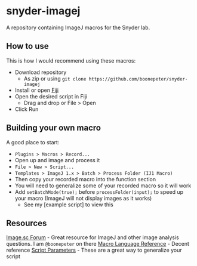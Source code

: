 # snyder-imagej
A repository containing ImageJ macros for the Snyder lab.


## How to use
This is how I would recommend using these macros:
- Download repository 
  - As zip or using `git clone https://github.com/boonepeter/snyder-imagej`
- Install or open [Fiji](https://imagej.net/Fiji/Downloads)
- Open the desired script in Fiji
  - Drag and drop or File > Open
- Click Run


## Building your own macro
A good place to start:
- `Plugins > Macros > Record...`
- Open up and image and process it
- `File > New > Script...`
- `Templates > ImageJ 1.x > Batch > Process Folder (IJ1 Macro)`
- Then copy your recorded macro into the function section
- You will need to generalize some of your recorded macro so it will work
- Add `setBatchMode(true);` before `processFolder(input);` to speed up your macro (ImageJ will not display images as it works)
  - See my [example script] to view this

## Resources
[Image.sc Forum](https://forum.image.sc/) - Great resource for ImageJ and other image analysis questions. I am `@boonepeter` on there
[Macro Language Reference](https://imagej.nih.gov/ij/developer/macro/macros.html) - Decent reference
[Script Parameters](https://imagej.net/Script_Parameters) - These are a great way to generalize your script
